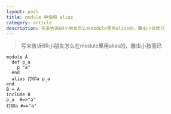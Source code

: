 ```yaml
---
layout: post
title: module 中使用 alias
category: article
description: 写来告诉6R小朋友怎么在module里用alias的，雕虫小技而已
---
```

<blockquote>写来告诉6R小朋友怎么在module里用alias的，雕虫小技而已</blockquote>

    module A
      def p_a
        p "a"
      end
      alias 打印a p_a
    end
    B = A
    include B
    p_a  #=>"a"
    打印a	#=>"a"
